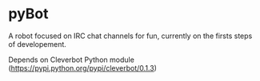 pyBot
=====

A robot focused on IRC chat channels for fun, currently on the firsts
steps of developement.

Depends on Cleverbot Python module (https://pypi.python.org/pypi/cleverbot/0.1.3)
